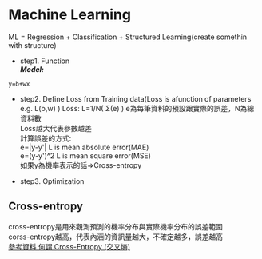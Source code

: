 # Machine Learning  
ML = Regression + Classification + Structured Learning(create somethin with structure)  

 * step1. Function  
***Model:***
  ```
  y=b+wx
  ```
 * step2. Define Loss from Training data(Loss is afunction of parameters e.g. L(b,w) )
Loss: L=1/N( Σ(e) ) e為每筆資料的預設跟實際的誤差，N為總資料數  
Loss越大代表參數越差  
計算誤差的方式:  
e=|y-y'| L is mean absolute error(MAE)  
e=(y-y')^2 L is mean square error(MSE)  
如果y為機率表示的話=>Cross-entropy  

 * step3. Optimization  


## Cross-entropy  
cross-entropy是用來觀測預測的機率分布與實際機率分布的誤差範圍  
corss-entropy越高，代表內涵的資訊量越大，不確定越多，誤差越高  
[參考資料 何謂 Cross-Entropy (交叉熵)](https://r23456999.medium.com/%E4%BD%95%E8%AC%82-cross-entropy-%E4%BA%A4%E5%8F%89%E7%86%B5-b6d4cef9189d)  